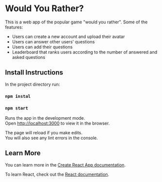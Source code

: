 # Would You Rather?
This is a web app of the popular game "would you rather". Some of the features:
* Users can create a new account and upload their avatar
* Users can answer other users' questions
* Users can add their questions
* Leaderboard that ranks users according to the number of answered and asked questions

## Install Instructions

In the project directory run:
### `npm instal`
### `npm start`

Runs the app in the development mode.\
Open [http://localhost:3000](http://localhost:3000) to view it in the browser.

The page will reload if you make edits.\
You will also see any lint errors in the console.

## Learn More

You can learn more in the [Create React App documentation](https://facebook.github.io/create-react-app/docs/getting-started).

To learn React, check out the [React documentation](https://reactjs.org/).


